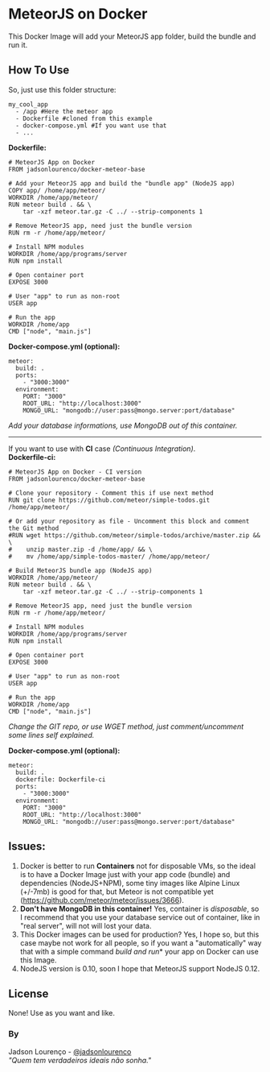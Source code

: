 # MeteorJS on Docker
This Docker Image will add your MeteorJS app folder, build the bundle and run it.  

## How To Use
So, just use this folder structure:  
```
my_cool_app
  - /app #Here the meteor app
  - Dockerfile #cloned from this example
  - docker-compose.yml #If you want use that
  - ...
```

**Dockerfile:**
```
# MeteorJS App on Docker
FROM jadsonlourenco/docker-meteor-base

# Add your MeteorJS app and build the "bundle app" (NodeJS app)
COPY app/ /home/app/meteor/
WORKDIR /home/app/meteor/
RUN meteor build . && \
    tar -xzf meteor.tar.gz -C ../ --strip-components 1

# Remove MeteorJS app, need just the bundle version
RUN rm -r /home/app/meteor/

# Install NPM modules
WORKDIR /home/app/programs/server
RUN npm install

# Open container port
EXPOSE 3000

# User "app" to run as non-root
USER app

# Run the app
WORKDIR /home/app
CMD ["node", "main.js"]
```

**Docker-compose.yml (optional):**  
```
meteor:
  build: .
  ports:
    - "3000:3000"
  environment:
    PORT: "3000"
    ROOT_URL: "http://localhost:3000"
    MONGO_URL: "mongodb://user:pass@mongo.server:port/database"
```
*Add your database informations, use MongoDB out of this container.*  

***

If you want to use with **CI** case *(Continuous Integration)*.  
**Dockerfile-ci:**  
```
# MeteorJS App on Docker - CI version
FROM jadsonlourenco/docker-meteor-base

# Clone your repository - Comment this if use next method
RUN git clone https://github.com/meteor/simple-todos.git /home/app/meteor/

# Or add your repository as file - Uncomment this block and comment the Git method
#RUN wget https://github.com/meteor/simple-todos/archive/master.zip && \
#    unzip master.zip -d /home/app/ && \
#    mv /home/app/simple-todos-master/ /home/app/meteor/

# Build MeteorJS bundle app (NodeJS app)
WORKDIR /home/app/meteor/
RUN meteor build . && \
    tar -xzf meteor.tar.gz -C ../ --strip-components 1

# Remove MeteorJS app, need just the bundle version
RUN rm -r /home/app/meteor/

# Install NPM modules
WORKDIR /home/app/programs/server
RUN npm install

# Open container port
EXPOSE 3000

# User "app" to run as non-root
USER app

# Run the app
WORKDIR /home/app
CMD ["node", "main.js"]
```
*Change the GIT repo, or use WGET method, just comment/uncomment some lines self explained.*  

**Docker-compose.yml (optional):**  
```
meteor:
  build: .
  dockerfile: Dockerfile-ci
  ports:
    - "3000:3000"
  environment:
    PORT: "3000"
    ROOT_URL: "http://localhost:3000"
    MONGO_URL: "mongodb://user:pass@mongo.server:port/database"
```  

## Issues:
1. Docker is better to run **Containers** not for disposable VMs, so the ideal is to have a Docker Image just with your app code (bundle) and dependencies (NodeJS+NPM), some tiny images like Alpine Linux (+/-7mb) is good for that, but Meteor is not compatible yet (https://github.com/meteor/meteor/issues/3666).
2. **Don't have MongoDB in this container!** Yes, container is *disposable*, so I recommend that you use your database service out of container, like in "real server", will not will lost your data.
3. This Docker images can be used for production? Yes, I hope so, but this case maybe not work for all people, so if you want a "automatically" way that with a simple command *build and run** your app on Docker can use this Image.
4. NodeJS version is 0.10, soon I hope that MeteorJS support NodeJS 0.12.  

## License
None! Use as you want and like.  

### By
Jadson Lourenço - [@jadsonlourenco](https://twitter.com/jadsonlourenco)  
*"Quem tem verdadeiros ideais não sonha."*
